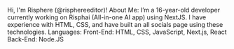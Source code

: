 Hi, I'm Risphere (@risphereeditor)!
About Me:
I’m a 16-year-old developer currently working on Risphai (All-in-one AI app) using NextJS.
I have experience with HTML, CSS, and have built an all socials page using these technologies.
Languages:
Front-End: HTML, CSS, JavaScript, Next.js, React
Back-End: Node.JS
